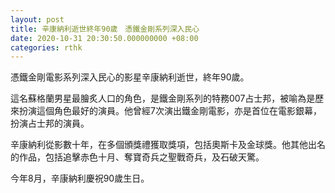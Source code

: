 ```yaml
---
layout: post
title: 辛康納利逝世終年90歲　憑鐵金剛系列深入民心
date: 2020-10-31 20:30:50.000000000 +08:00
categories: rthk
---
```


憑鐵金剛電影系列深入民心的影星辛康納利逝世，終年90歲。

這名蘇格蘭男星最膾炙人口的角色，是鐵金剛系列的特務007占士邦，被喻為是歷來扮演這個角色最好的演員。他曾經7次演出鐵金剛電影，亦是首位在電影銀幕，扮演占士邦的演員。

辛康納利從影數十年，在多個頒獎禮獲取獎項，包括奧斯卡及金球獎。他其他出名的作品，包括追擊赤色十月、奪寶奇兵之聖戰奇兵，及石破天驚。

今年8月，辛康納利慶祝90歲生日。
